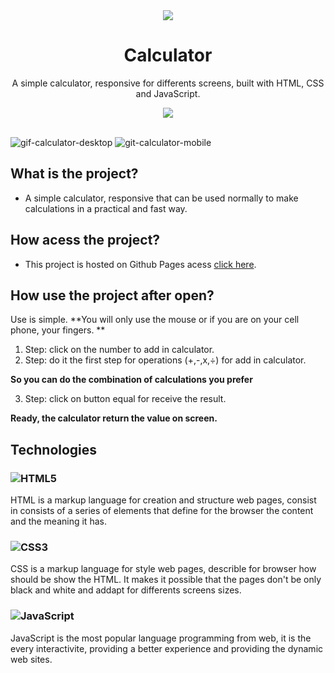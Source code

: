 <div align="center">
    <img src="https://user-images.githubusercontent.com/88911920/206695043-d1837d66-019f-442b-ac3c-3a91204f38c3.png">
</div>

<h1 align="center">Calculator</h1>

<p align="center">
A simple calculator, responsive for differents screens, built with HTML, CSS and JavaScript.
</p>

<div align="center">
    <img src="https://img.shields.io/badge/License-MIT-blue.svg">
</div>

<br>

![gif-calculator-desktop](https://user-images.githubusercontent.com/88911920/223722732-b79cd0f0-01e3-4fb3-bd64-514bc36dbe94.gif)
![git-calculator-mobile](https://user-images.githubusercontent.com/88911920/223722736-9a9e046e-1e1b-4e6b-b81c-268747665ae1.gif)



## What is the project?
- A simple calculator, responsive that can be used normally to make calculations in a practical and fast way.

## How acess the project?
- This project is hosted on Github Pages acess <a href="https://luizgmelo.github.io/calculator/">click here</a>.

## How use the project after open?
Use is simple.
**You will only use the mouse or if you are on your cell phone, your fingers.
**
1. Step: click on the number to add in calculator. 
2. Step: do it the first step for operations (+,-,x,÷) for add in calculator.
 
 **So you can do the combination of calculations you prefer**
 
3. Step: click on button equal for receive the result.

**Ready, the calculator return the value on screen.**

## Technologies
### ![HTML5](https://img.shields.io/badge/html5-%23E34F26.svg?logo=html5&logoColor=white) 
HTML is a markup language for creation and structure web pages, consist in consists of a series of elements that define for the browser the content and the meaning it has.
### ![CSS3](https://img.shields.io/badge/css3-%231572B6.svg?logo=css3&logoColor=white)
CSS is a markup language for style web pages, describle for browser how should be show the HTML. It makes it possible that the pages don't be only black and white and addapt for differents screens sizes.
### ![JavaScript](https://img.shields.io/badge/javascript-%23323330.svg?logo=javascript&logoColor=%23F7DF1E)
JavaScript is the most popular language programming from web, it is the every interactivite, providing a better experience and providing the dynamic web sites.

